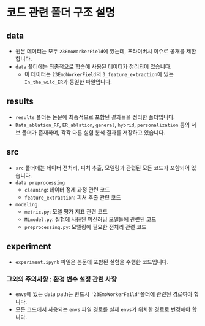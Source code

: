 # 코드 관련 폴더 구조 설명

## data
- 원본 데이터는 모두 `23EmoWorkerField`에 있는데, 프라이버시 이슈로 공개를 제한합니다.
- `data` 폴더에는 최종적으로 학습에 사용된 데이터가 정리되어 있습니다. 
    - 이 데이터는 `23EmoWorkerField`의 `3_feature_extraction`에 있는 `In_the_wild_ER`과 동일한 파일입니다.

## results
- `results` 폴더는 논문에 최종적으로 포함된 결과들을 정리한 폴더입니다.
- `Data_ablation_RF`, `ER_ablation`, `general`, `hybrid`, `personalization` 등의 서브 폴더가 존재하며, 각각 다른 실험 분석 결과를 저장하고 있습니다.


## src
- `src` 폴더에는 데이터 전처리, 피처 추출, 모델링과 관련된 모든 코드가 포함되어 있습니다.
- `data preprocessing`
  - `cleaning`: 데이터 정제 과정 관련 코드
  - `feature_extraction`: 피처 추출 관련 코드
- `modeling`
  - `metric.py`: 모델 평가 지표 관련 코드
  - `MLmodel.py`: 실험에 사용된 머신러닝 모델들에 관련된 코드
  - `preprocessing.py`: 모델링에 필요한
   전처리 관련 코드

## experiment
- `experiment.ipynb` 파일은 논문에 포함된 실험을 수행한 코드입니다.


### 그외의 주의사항 :  환경 변수 설정 관련 사항
- `envs`에 있는 data path는 반드시 `'23EmoWorkerFeild'`폴더에 관련된 경로여야 합니다.
- 모든 코드에서 사용되는 `envs` 파일 경로를 실제 `envs`가 위치한 경로로 변경해야 합니다.
